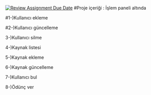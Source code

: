 [![Review Assignment Due Date](https://classroom.github.com/assets/deadline-readme-button-8d59dc4de5201274e310e4c54b9627a8934c3b88527886e3b421487c677d23eb.svg)](https://classroom.github.com/a/uelKf0-p)
#Proje içeriği : İşlem paneli altında

#1-)Kullanıcı ekleme

#2-)Kullanıcı güncelleme

3-)Kullanıcı silme

4-)Kaynak listesi

5-)Kaynak ekleme

6-)Kaynak güncelleme

7-)Kullanıcı bul

8-)Ödünç ver

